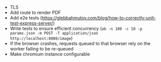 - TLS
- Add route to render PDF
- Add e2e tests (https://glebbahmutov.com/blog/how-to-correctly-unit-test-express-server/)
- Write tests to ensure efficient concurrency (`ab -n 100 -c 10 -p params.json -m POST -T application/json http://localhost:8080/image`)
- If the browser crashes, requests queued to that browser rely on the worker failing to be re-queued
- Make chromium instance configurable
